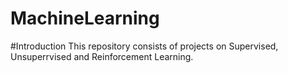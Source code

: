 # MachineLearning
#Introduction
This repository consists of projects on Supervised, Unsuperrvised and Reinforcement Learning.
